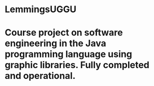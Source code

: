 # LemmingsUGGU
# Course project on software engineering in the Java programming language using graphic libraries. Fully completed and operational.
